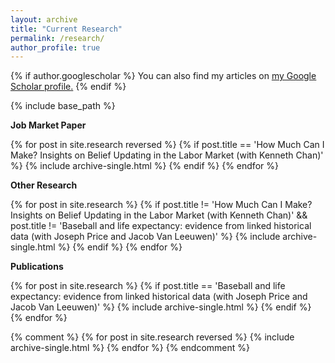 ```yaml
---
layout: archive
title: "Current Research"
permalink: /research/
author_profile: true
---
```


{% if author.googlescholar %}
  You can also find my articles on <u><a href="{{author.googlescholar}}">my Google Scholar profile</a>.</u>
{% endif %}

{% include base_path %}

**Job Market Paper**

{% for post in site.research reversed %}
{% if post.title == 'How Much Can I Make? Insights on Belief Updating in the Labor Market (with Kenneth Chan)' %}
{% include archive-single.html %}
{% endif %}
{% endfor %}

**Other Research**

{% for post in site.research %}
{% if post.title != 'How Much Can I Make? Insights on Belief Updating in the Labor Market (with Kenneth Chan)' && post.title != 'Baseball and life expectancy: evidence from linked historical data (with Joseph Price and Jacob Van Leeuwen)' %}
{% include archive-single.html %}
{% endif %}
{% endfor %}

**Publications**

{% for post in site.research %}
{% if post.title == 'Baseball and life expectancy: evidence from linked historical data (with Joseph Price and Jacob Van Leeuwen)' %}
{% include archive-single.html %}
{% endif %}
{% endfor %}


{% comment %}
{% for post in site.research reversed %}
{% include archive-single.html %}
{% endfor %}
{% endcomment %}